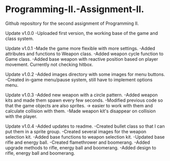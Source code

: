 # Programming-II.-Assignment-II.
Github repository for the second assignment of Programming II.

Update v1.0.0
-Uploaded first version, the working base of the game and class system.

Update v1.0.1
-Made the game more flexible with more settings.
-Added attributes and functions to Weapon class.
-Added weapon cycle function to Game class.
-Added base weapon with reactive position based on player movement. Currently not checking hitbox.

Update v1.0.2
-Added images directory with some images for menu buttons.
-Created in-game menu/pause system, still have to implement options menu.

Update v1.0.3
-Added new weapon with a circle pattern.
-Added weapon kits and made them spawn every few seconds.
-Modified previous code so that the game objects are also sprites. -> easier to work with them and calculate collision with them.
-Made weapon kit's disappear on collision with the player.

Update v1.0.4
-Added updates to readme.
-Created bullet class so that I can put them in a sprite group.
-Created several images for the weapon selection kit.
-Added base functions to weapon selection kit.
-Updated base rifle and energy ball.
-Created flamethrower and boomerang.
-Added upgrade methods to rifle, energy ball and boomerang.
-Added design to rifle, energy ball and boomerang.